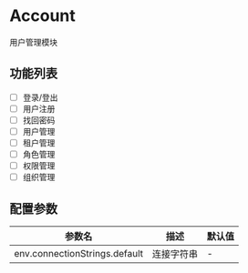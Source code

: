 # Account

用户管理模块

## 功能列表
- [ ] 登录/登出
- [ ] 用户注册
- [ ] 找回密码
- [ ] 用户管理
- [ ] 租户管理
- [ ] 角色管理
- [ ] 权限管理
- [ ] 组织管理

## 配置参数
|参数名|描述|默认值|
|------|----|-----|
|env.connectionStrings.default|连接字符串| - |
